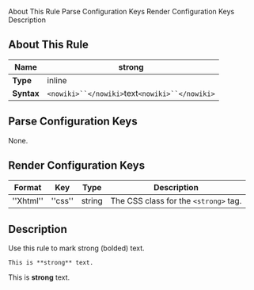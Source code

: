  About This Rule Parse Configuration Keys Render Configuration Keys Description
##  About This Rule

 | **Name**   | strong                                             | 
 | --------   | ------                                             | 
 | **Type**   | inline                                             | 
 | **Syntax** | `<nowiki>``</nowiki>`text`<nowiki>``</nowiki>` | 

##  Parse Configuration Keys

None.

##  Render Configuration Keys

 | **Format** | **Key** | **Type** | **Description**                     | 
 | ---------- | ------- | -------- | ---------------                     | 
 | ''Xhtml''  | ''css'' | string   | The CSS class for the `<strong>` tag. | 

##  Description

Use this rule to mark strong (bolded) text.

	
	
	This is **strong** text.

This is **strong** text.


